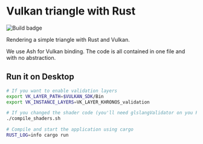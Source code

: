 # Vulkan triangle with Rust

![Build badge](https://github.com/adrien-ben/vulkan-triangle-rs/workflows/Cross-platform%20build/badge.svg)

Rendering a simple triangle with Rust and Vulkan.

We use Ash for Vulkan binding. The code is all contained in one file and with no abstraction.

## Run it on Desktop

```sh
# If you want to enable validation layers
export VK_LAYER_PATH=$VULKAN_SDK/Bin
export VK_INSTANCE_LAYERS=VK_LAYER_KHRONOS_validation

# If you changed the shader code (you'll need glslangValidator on you PATH)
./compile_shaders.sh

# Compile and start the application using cargo
RUST_LOG=info cargo run
```
